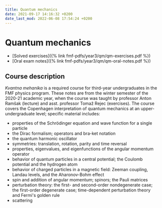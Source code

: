 ```yaml
---
title: Quantum mechanics
date: 2021-09-17 14:16:32 +0200
date_last_mod: 2022-06-08 17:54:24 +0200
---
```

# Quantum mechanics

- [Solved exercises]({% link fmf-pdfs/year3/qm/qm-exercises.pdf %})
- [Oral exam notes]({% link fmf-pdfs/year3/qm/qm-oral-notes.pdf %})

## Course description
*Kvantna mehanika* is a required course for third-year undergraduates in the FMF physics program. These notes are from the winter semester of the 2020-21 academic year, when the course was taught by professor Anton Ramšak (lecture) and asst. professor Tomaž Rejec (exercises). The course covers the Copenhagen interpretation of quantum mechanics at an upper-undergraduate level; specific material includes:
- properties of the Schrödinger equation and wave function for a single particle
- the Dirac formalism; operators and bra-ket notation
- the quantum harmonic oscillator
- symmetries: translation, rotation, parity and time reversal
- properties, eigenvalues, and eigenfunctions of the angular momentum operator
- behavior of quantum particles in a central potential; the Coulomb potential and the hydrogen atom
- behavior of charged particles in a magnetic field: Zeeman coupling, Landau levels, and the Aharonov-Bohm effect
- spin and addition of angular momentum; spinors; the Pauli matrices
- perturbation theory: the first- and second-order nondegenerate case; the first-order degenerate case; time-dependent perturbation theory and Fermi's golden rule
- scattering

